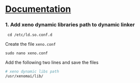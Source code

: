 # [Documentation](https://source.denx.de/Xenomai/xenomai/-/wikis/Building_Applications_For_Xenomai_3)
### 1. Add xeno dynamic libraries path to dynamic linker

```
 cd /etc/ld.so.conf.d
```

Create the file ``xeno.conf``
```
sudo nano xeno.conf
```
Add the following two lines and save the files
```bash
# xeno dynamic libs path
/usr/xenomai/lib/
```


